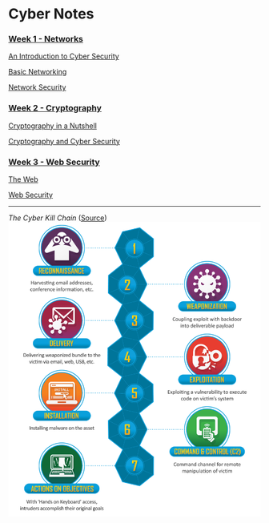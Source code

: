 # Cyber Notes

### [Week 1 - Networks](./week1-networks#week-1---networks)

[An Introduction to Cyber Security](./week1-networks/notes-00-intro.md#an-introduction-to-cyber-security)

[Basic Networking](./week1-networks/notes-01-networking.md#basic-networking)

[Network Security](./week1-networks/notes-02-netsec.md#network-security)


### [Week 2 - Cryptography](./week2-cryptography#week-2---cryptography)

[Cryptography in a Nutshell](./week2-cryptography#week-2---cryptography/notes-03-crypto-intro.md#cryptography-in-a-nutshell)

[Cryptography and Cyber Security](./week2-cryptography#week-2---cryptography/notes-04-using-crypto.md#cryptography-and-cybersecurity)


### [Week 3 - Web Security](./week3-websecurity#week-3---web-security)

[The
Web](./week3-websecurity#week-3---web-security/notes-05-web-intro.md#the-web)

[Web
Security](./week3-websecurity#week-3---web-security/notes-06-websec.md#web-security)

---

*The Cyber Kill Chain* ([Source](https://www.lockheedmartin.com/en-us/capabilities/cyber/cyber-kill-chain.html))
![The Cyber Kill Chain](./media/ckc.png)
